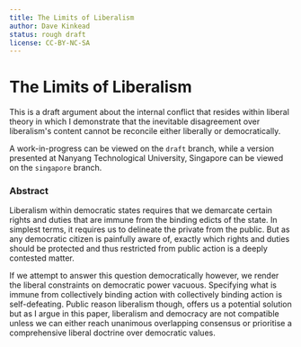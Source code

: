 ```yaml
---
title: The Limits of Liberalism
author: Dave Kinkead
status: rough draft
license: CC-BY-NC-SA
---
```


# The Limits of Liberalism

This is a draft argument about the internal conflict that resides within liberal theory in which I demonstrate that the inevitable disagreement over liberalism's content cannot be reconcile either liberally or democratically.  

A work-in-progress can be viewed on the `draft` branch, while a version presented at Nanyang Technological University, Singapore can be viewed on the `singapore` branch.

### Abstract

Liberalism within democratic states requires that we demarcate certain rights and duties that are immune from the binding edicts of the state.  In simplest terms, it requires us to delineate the private from the public. But as any democratic citizen is painfully aware of, exactly which rights and duties should be protected and thus restricted from public action is a deeply contested matter.

If we attempt to answer this question democratically however, we render the liberal constraints on democratic power vacuous. Specifying what is immune from collectively binding action with collectively binding action is self-defeating.  Public reason liberalism though, offers us a potential solution but as I argue in this paper, liberalism and democracy are not compatible unless we can either reach unanimous overlapping consensus or prioritise a comprehensive liberal doctrine over democratic values.